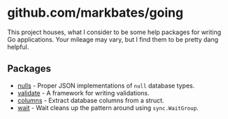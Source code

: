 # github.com/markbates/going

This project houses, what I consider to be some help packages for writing Go applications. Your mileage may vary, but I find them to be pretty dang helpful.

## Packages

* [nulls](http://github.com/markbates/going/nulls) - Proper JSON implementations of `null` database types.
* [validate](http://github.com/markbates/going/validate) - A framework for writing validations.
* [columns](http://github.com/markbates/going/columns) - Extract database columns from a struct.
* [wait](http://github.com/markbates/going/wait) - Wait cleans up the pattern around using `sync.WaitGroup`.
